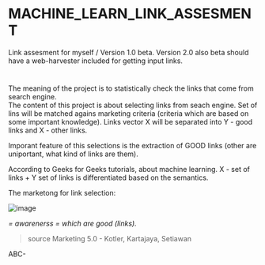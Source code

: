 # MACHINE_LEARN_LINK_ASSESMENT
Link assesment for myself / Version 1.0 beta.
Version 2.0 also beta should have a web-harvester included for getting input links.
#
The meaning of the project is to statistically check the links that come from search engine.
<br/>
The content of this project is about selecting links from seach engine.
Set of lins will be matched agains marketing criteria (criteria which are based on some important knowledge).
Links vector X will be separated into Y - good links and X - other links.
<br/>

Imporant feature of this selections is the extraction of GOOD links (other are uniportant, what kind of links are them).

According to Geeks for Geeks tutorials, about machine learning.
X - set of links + Y set of links is differentiated based on the semantics.

The marketong for link selection:

![image](https://github.com/jacekturek/MACHINE_LEARN_LINK_ASSESMENT/assets/62720909/4d138074-ba2f-4239-aa7d-a772ff27b46b)

*= awarenerss = which are good (links).*

> source Marketing 5.0 - Kotler, Kartajaya, Setiawan

ABC-
